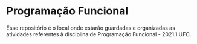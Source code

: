 # Programação Funcional
Esse repositório é o local onde estarão guardadas e organizadas as atividades referentes à disciplina de Programação Funcional - 2021.1 UFC.
